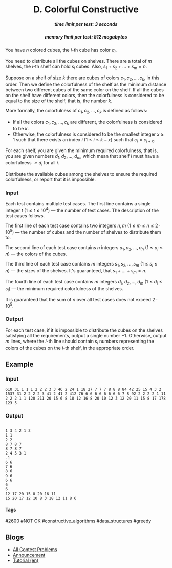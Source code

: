 <h1 style='text-align: center;'> D. Colorful Constructive</h1>

<h5 style='text-align: center;'>time limit per test: 3 seconds</h5>
<h5 style='text-align: center;'>memory limit per test: 512 megabytes</h5>

You have $n$ colored cubes, the $i$-th cube has color $a_i$.

You need to distribute all the cubes on shelves. There are a total of $m$ shelves, the $i$-th shelf can hold $s_i$ cubes. Also, $s_1 + s_2 + \ldots + s_m = n$.

Suppose on a shelf of size $k$ there are cubes of colors $c_1, c_2, \ldots, c_k$, in this order. Then we define the colorfulness of the shelf as the minimum distance between two different cubes of the same color on the shelf. If all the cubes on the shelf have different colors, then the colorfulness is considered to be equal to the size of the shelf, that is, the number $k$.

More formally, the colorfulness of $c_1, c_2, \ldots, c_k$ is defined as follows:

* If all the colors $c_1, c_2, \ldots, c_k$ are different, the colorfulness is considered to be $k$.
* Otherwise, the colorfulness is considered to be the smallest integer $x \geq 1$ such that there exists an index $i$ $(1 \le i \le k - x)$ such that $c_i = c_{i+x}$.

For each shelf, you are given the minimum required colorfulness, that is, you are given numbers $d_1, d_2, \ldots, d_m$, which mean that shelf $i$ must have a colorfulness $\geq d_i$ for all $i$.

Distribute the available cubes among the shelves to ensure the required colorfulness, or report that it is impossible.

### Input

Each test contains multiple test cases. The first line contains a single integer $t$ $(1 \leq t \leq 10^4)$ — the number of test cases. The description of the test cases follows.

The first line of each test case contains two integers $n, m$ $(1 \leq m \leq n \leq 2 \cdot 10^5)$ — the number of cubes and the number of shelves to distribute them to.

The second line of each test case contains $n$ integers $a_1, a_2, \ldots, a_n$ $(1 \leq a_i \leq n)$ — the colors of the cubes.

The third line of each test case contains $m$ integers $s_1, s_2, \ldots, s_m$ $(1 \leq s_i \leq n)$ — the sizes of the shelves. It's guaranteed, that $s_1 + \ldots + s_m = n$.

The fourth line of each test case contains $m$ integers $d_1, d_2, \ldots, d_m$ $(1 \leq d_i \leq s_i)$ — the minimum required colorfulness of the shelves.

It is guaranteed that the sum of $n$ over all test cases does not exceed $2 \cdot 10^5$.

### Output

For each test case, if it is impossible to distribute the cubes on the shelves satisfying all the requirements, output a single number $-1$. Otherwise, output $m$ lines, where the $i$-th line should contain $s_i$ numbers representing the colors of the cubes on the $i$-th shelf, in the appropriate order.

## Example

### Input


```text
610 31 1 1 1 2 2 2 3 3 46 2 24 1 18 27 7 7 7 8 8 8 84 42 25 15 4 3 2 1537 31 2 2 2 2 3 41 2 41 2 412 76 6 6 6 6 6 6 6 6 7 8 92 2 2 2 2 1 11 2 2 2 1 1 120 211 20 15 6 8 18 12 16 8 20 10 12 3 12 20 11 15 8 17 178 123 5
```
### Output

```text

1 3 4 2 1 3 
1 1 
2 2 
8 7 8 7 
8 7 8 7 
2 4 5 3 1 
-1
6 6 
7 6 
8 6 
9 6 
6 6 
6 
6 
12 17 20 15 8 20 16 11 
15 20 17 12 10 8 3 18 12 11 8 6 

```


#### Tags 

#2600 #NOT OK #constructive_algorithms #data_structures #greedy 

## Blogs
- [All Contest Problems](../Codeforces_Round_908_(Div._1).md)
- [Announcement](../blogs/Announcement.md)
- [Tutorial (en)](../blogs/Tutorial_(en).md)
